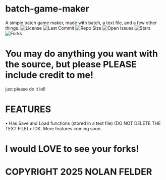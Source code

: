 # batch-game-maker
A simple batch game maker, made with batch, a text file, and a few other things.
![License](https://img.shields.io/badge/license-MIT-blue)
![Last Commit](https://img.shields.io/github/last-commit/computerguy0323/batch-game-maker)
![Repo Size](https://img.shields.io/github/repo-size/computerguy0323/batch-game-maker)
![Open Issues](https://img.shields.io/github/issues/computerguy0323/batch-game-maker)
![Stars](https://img.shields.io/github/stars/computerguy0323/batch-game-maker?style=social)
![Forks](https://img.shields.io/github/forks/computerguy0323/batch-game-maker?style=social)

# You may do anything you want with the source, but please PLEASE include credit to me!
just please do it lol!


# FEATURES

• Has Save and Load functions (stored in a text file) (DO NOT DELETE THE TEXT FILE)
• IDK. More features coming soon.

# I would LOVE to see your forks!





# COPYRIGHT 2025 NOLAN FELDER

